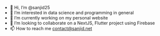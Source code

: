 - 👋 Hi, I’m @sanjid25
- 👀 I’m interested in data science and programming in general
- 🌱 I’m currently working on my personal website [](sanjid.net)
- 💞️ I’m looking to collaborate on a NextJS, Flutter project using Firebase
- 📫 How to reach me contact@sanjid.net

<!---
sanjid25/sanjid25 is a ✨ special ✨ repository because its `README.md` (this file) appears on your GitHub profile.
You can click the Preview link to take a look at your changes.
--->
